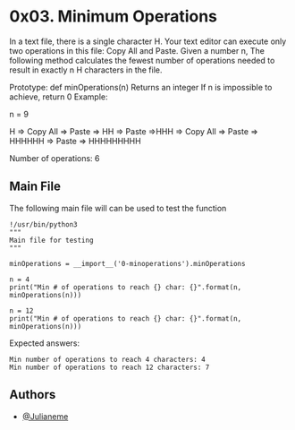 # 0x03. Minimum Operations

In a text file, there is a single character H. Your text editor can execute only two operations in this file: Copy All and Paste. Given a number n, The following method calculates the fewest number of operations needed to result in exactly n H characters in the file.

Prototype: def minOperations(n)
Returns an integer
If n is impossible to achieve, return 0
Example:

n = 9

H => Copy All => Paste => HH => Paste =>HHH => Copy All => Paste => HHHHHH => Paste => HHHHHHHHH

Number of operations: 6

## Main File

The following main file will can be used to test the function

```
!/usr/bin/python3
"""
Main file for testing
"""

minOperations = __import__('0-minoperations').minOperations

n = 4
print("Min # of operations to reach {} char: {}".format(n, minOperations(n)))

n = 12
print("Min # of operations to reach {} char: {}".format(n, minOperations(n)))
```

Expected answers:

```
Min number of operations to reach 4 characters: 4
Min number of operations to reach 12 characters: 7
```


## Authors

- [@Julianeme](https://github.com/Julianeme)